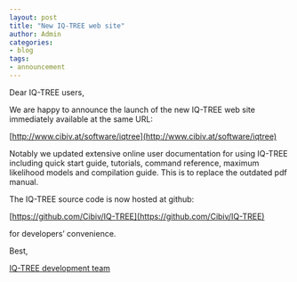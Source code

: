 ```yaml
---
layout: post
title: "New IQ-TREE web site"
author: Admin
categories: 
- blog 
tags:
- announcement
---
```


Dear IQ-TREE users,

We are happy to announce the launch of the new IQ-TREE web site immediately available at the same URL:

[http://www.cibiv.at/software/iqtree](http://www.cibiv.at/software/iqtree)

Notably we updated extensive online user documentation for using IQ-TREE including quick start guide, tutorials, command reference, maximum likelihood models and compilation guide. This is to replace the outdated pdf manual.

The IQ-TREE source code is now hosted at github:

[https://github.com/Cibiv/IQ-TREE](https://github.com/Cibiv/IQ-TREE)

for developers’ convenience.

Best,

[IQ-TREE development team](../about/)

<!--more-->